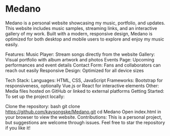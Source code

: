 # Medano
Medano is a personal website showcasing my music, portfolio, and updates. This website includes music samples, streaming links, and an interactive gallery of my work. Built with a modern, responsive design, Medano is optimized for both desktop and mobile users to explore and enjoy my music easily.


Features:
Music Player: Stream songs directly from the website
Gallery: Visual portfolio with album artwork and photos
Events Page: Upcoming performances and event details
Contact Form: Fans and collaborators can reach out easily
Responsive Design: Optimized for all device sizes


Tech Stack:
Languages: HTML, CSS, JavaScript
Frameworks: Bootstrap for responsiveness, optionally Vue.js or React for interactive elements
Other: Media files hosted on GitHub or linked to external platforms
Getting Started: To set up the project locally:


Clone the repository:
bash
git clone https://github.com/kaysongske/Medano.git
cd Medano
Open index.html in your browser to view the website.
Contributions: This is a personal project, but suggestions are welcome through issues. Feel free to star the repository if you like it!
